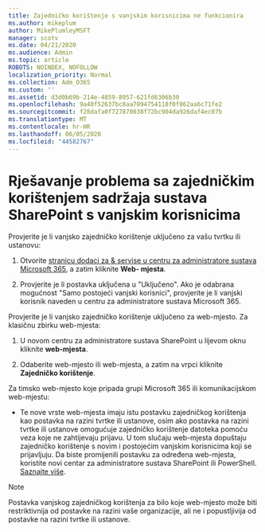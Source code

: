 ```yaml
---
title: Zajedničko korištenje s vanjskim korisnicima ne funkcionira
ms.author: mikeplum
author: MikePlumleyMSFT
manager: scotv
ms.date: 04/21/2020
ms.audience: Admin
ms.topic: article
ROBOTS: NOINDEX, NOFOLLOW
localization_priority: Normal
ms.collection: Adm_O365
ms.custom: ''
ms.assetid: d3d0b69b-214e-4859-8957-621fd6306b30
ms.openlocfilehash: 9a40f52637bc8aa7894754118f0f862aa6c71fe2
ms.sourcegitcommit: f28dafa0f727870038f72bc904da926daf4ec07b
ms.translationtype: MT
ms.contentlocale: hr-HR
ms.lasthandoff: 06/05/2020
ms.locfileid: "44582767"
---
```

# <a name="fix-problems-sharing-sharepoint-content-with-external-users"></a>Rješavanje problema sa zajedničkim korištenjem sadržaja sustava SharePoint s vanjskim korisnicima

Provjerite je li vanjsko zajedničko korištenje uključeno za vašu tvrtku ili ustanovu:
  
1. Otvorite [stranicu dodaci za &amp; servise u centru za administratore sustava Microsoft 365](https://portal.office.com/adminportal/home#/Settings/ServicesAndAddIns), a zatim kliknite **Web- mjesta**.
    
2. Provjerite je li postavka uključena u "Uključeno". Ako je odabrana mogućnost "Samo postojeći vanjski korisnici", provjerite je li vanjski korisnik naveden u centru za administratore sustava Microsoft 365.
    
Provjerite je li vanjsko zajedničko korištenje uključeno za web-mjesto. Za klasičnu zbirku web-mjesta:
  
1. U novom centru za administratore sustava SharePoint u lijevom oknu kliknite **web-mjesta**.
    
2. Odaberite web-mjesto ili web-mjesta, a zatim na vrpci kliknite **Zajedničko korištenje**.
    
Za timsko web-mjesto koje pripada grupi Microsoft 365 ili komunikacijskom web-mjestu:
  
- Te nove vrste web-mjesta imaju istu postavku zajedničkog korištenja kao postavka na razini tvrtke ili ustanove, osim ako postavka na razini tvrtke ili ustanove omogućuje zajedničko korištenje datoteka pomoću veza koje ne zahtijevaju prijavu. U tom slučaju web-mjesta dopuštaju zajedničko korištenje s novim i postojećim vanjskim korisnicima koji se prijavljuju. Da biste promijenili postavku za određena web-mjesta, koristite novi centar za administratore sustava SharePoint ili PowerShell. [Saznajte više](https://go.microsoft.com/fwlink/?linkid=871863).
    
> [!NOTE]
> Postavka vanjskog zajedničkog korištenja za bilo koje web-mjesto može biti restriktivnija od postavke na razini vaše organizacije, ali ne i popustljivija od postavke na razini tvrtke ili ustanove. 
  

